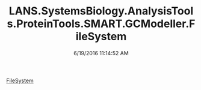 ﻿---
title: LANS.SystemsBiology.AnalysisTools.ProteinTools.SMART.GCModeller.FileSystem
date: 6/19/2016 11:14:52 AM
---

[FileSystem](T-LANS.SystemsBiology.AnalysisTools.ProteinTools.SMART.GCModeller.FileSystem.FileSystem.html)
